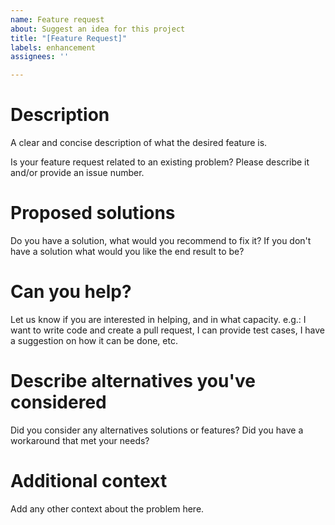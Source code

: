 ```yaml
---
name: Feature request
about: Suggest an idea for this project
title: "[Feature Request]"
labels: enhancement
assignees: ''

---
```


# Description

A clear and concise description of what the desired feature is. 

Is your feature request related to an existing problem? Please describe it and/or provide an issue number.

# Proposed solutions

Do you have a solution, what would you recommend to fix it?
If you don't have a solution what would you like the end result to be?

# Can you help?

Let us know if you are interested in helping, and in what capacity. e.g.: I want to write code and create a pull request, I can provide test cases, I have a suggestion on how it can be done, etc.


# Describe alternatives you've considered

Did you consider any alternatives solutions or features?
Did you have a workaround that met your needs?

# Additional context

Add any other context about the problem here.
